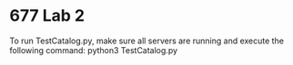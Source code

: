 # 677 Lab 2

To run TestCatalog.py, make sure all servers are running and execute the following command: python3 TestCatalog.py